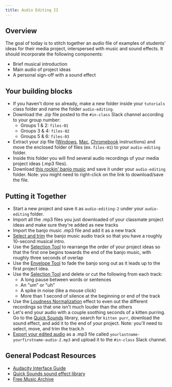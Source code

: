 ```yaml
---
title: Audio Editing II
---
```


## Overview

The goal of today is to stitch together an audio file of examples of students' ideas for their media project, interspersed with music and sound effects. It should incorporate the following components:

- Brief musical introduction
- Main audio of project ideas
- A personal sign-off with a sound effect

## Your building blocks

- If you haven't done so already, make a new folder inside your `tutorials` class folder and name the folder `audio-editing`.
- Download the .zip file posted to the `#in-class` Slack channel according to your group number:
	- Groups 1 & 2: `files-01`
	- Groups 3 & 4: `files-02`
	- Groups 5 & 6: `files-03`
- Extract your zip file ([Windows](https://support.microsoft.com/en-us/windows/zip-and-unzip-files-f6dde0a7-0fec-8294-e1d3-703ed85e7ebc#:~:text=Open%20File%20Explorer%20and%20find,folder%20to%20a%20new%20location.), [Mac](https://support.apple.com/guide/mac-help/zip-and-unzip-files-and-folders-on-mac-mchlp2528/mac#:~:text=unzip%20(expand)%20a%20compressed%20item), [Chromebook](https://helpdeskgeek.com/how-to/how-to-zip-and-unzip-files-on-your-chromebook/#:~:text=Chromebooks%20running%20ChromeOS%20101%20or,as%20the%20original%20ZIP%20file.) instructions) and move the enclosed folder of files (ex. `files-01`) to your `audio-editing` folder. 
- Inside this folder you will find several audio recordings of your media project ideas (.mp3 files).
- Download [this rockin' banjo music]({{site.baseurl}}/modules/heftone-banjo-orchestra-whistling-rufus.mp3) and save it under your `audio-editing` folder. Note: you might need to right-click on the link to download/save the file.

## Putting it Together

- Start a new project and save it as `audio-editing-2` under your `audio-editing` folder.
- Import all the .mp3 files you just downloaded of your classmate project ideas and make sure they're added as new tracks
- Import the banjo music .mp3 file and add it as a new track
- [Select and trim](https://manual.audacityteam.org/man/audacity_tracks_and_clips.html) the banjo music audio track so that you have a roughly 10-second musical intro.
- Use the [Selection Tool](https://manual.audacityteam.org/man/selecting_audio_the_basics.html) to rearrange the order of your project ideas so that the first one begins towards the end of the banjo music, with roughly three seconds of overlap
- Use the [Envelope Tool](https://manual.audacityteam.org/man/envelope_tool.html) to fade the banjo song out as it leads up to the first project idea.
- Use the [Selection Tool](https://manual.audacityteam.org/man/selecting_audio_the_basics.html) and delete or cut the following from each track:
	- A long pause between words or sentences 
	- An "um" or "uh"
	- A spike in noise (like a mouse click)
	- More than 1 second of silence at the beginning or end of the track
- Use the [Loudness Normalization](https://manual.audacityteam.org/man/loudness_normalization.html) effect to even out the different recordings so that one isn't much louder than the others
- Let's end your audio with a couple soothing seconds of a kitten purring. Go to the [Quick Sounds](https://quicksounds.com/) library, search for `kitten purr`, download the sound effect, and add it to the end of your project. Note: you'll need to select, move, and trim the track.h
- [Export your edited audio](https://manual.audacityteam.org/man/file_menu_export.html) as a .mp3 file called `yourlastname-yourfirstname-audio-2.mp3` and upload it to the `#in-class` Slack channel. 

## General Podcast Resources

- [Audacity Interface Guide](https://wit.audacityteam.org/)
- [Quick Sounds sound effect library](https://www.youtube.com/audiolibrary/soundeffects)
- [Free Music Archive](https://freemusicarchive.org/)